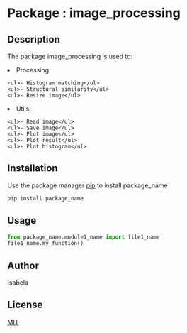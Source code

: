# Package : image_processing

<h2>Description</h2>

The package image_processing is used to:

<li> Processing:

	<ul>- Histogram matching</ul>
	<ul>- Structural similarity</ul>
	<ul>- Resize image</ul>
</li>
<li> Utils:

	<ul>- Read image</ul>
	<ul>- Save image</ul>
	<ul>- Plot image</ul>
	<ul>- Plot result</ul>
	<ul>- Plot histogram</ul>
</li>

## Installation

Use the package manager [pip](https://pip.pypa.io/en/stable/) to install package_name

```bash
pip install package_name
```

## Usage

```python
from package_name.module1_name import file1_name
file1_name.my_function()
```

## Author
Isabela

## License
[MIT](https://choosealicense.com/licenses/mit/)
